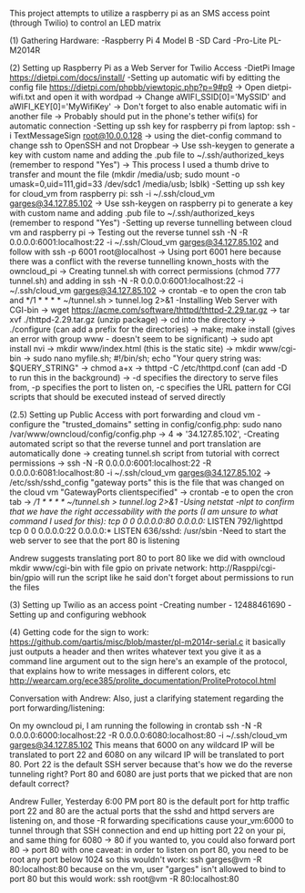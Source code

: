 This project attempts to utilize a raspberry pi as an SMS access point (through Twilio) to control an LED matrix

(1) Gathering Hardware:
-Raspberry Pi 4 Model B
-SD Card
-Pro-Lite PL-M2014R

(2) Setting up Raspberry Pi as a Web Server for Twilio Access
-DietPi Image https://dietpi.com/docs/install/
-Setting up automatic wifi by editting the config file https://dietpi.com/phpbb/viewtopic.php?p=9#p9
  -> Open dietpi-wifi.txt and open it with wordpad
  -> Change aWIFI_SSID[0]='MySSID' and aWIFI_KEY[0]='MyWifiKey'
  -> Don't forget to also enable automatic wifi in another file
  -> Probably should put in the phone's tether wifi(s) for automatic connection
-Setting up ssh key for raspberry pi from laptop: ssh -i TextMessageSign root@10.0.0.128
  -> using the diet-config command to change ssh to OpenSSH and not Dropbear
  -> Use ssh-keygen to generate a key with custom name and adding the .pub file to ~/.ssh/authorized_keys (remember to respond "Yes")
  -> This process I used a thumb drive to transfer and mount the file (mkdir /media/usb; sudo mount -o umask=0,uid=111,gid=33 /dev/sdc1 /media/usb; lsblk)
-Setting up ssh key for cloud_vm from raspberry pi: ssh -i ~/.ssh/cloud_vm garges@34.127.85.102
  -> Use ssh-keygen on raspberry pi to generate a key with custom name and adding .pub file to ~/.ssh/authorized_keys (remember to respond "Yes")
-Setting up reverse tunnelling between cloud vm and raspberry pi
  -> Testing out the reverse tunnel ssh -N -R 0.0.0.0:6001:localhost:22 -i ~/.ssh/Cloud_vm garges@34.127.85.102 and follow with ssh -p 6001 root@localhost
  -> Using port 6001 here because there was a conflict with the reverse tunnelling known_hosts with the owncloud_pi 
  -> Creating tunnel.sh with correct permissions (chmod 777 tunnel.sh) and adding in ssh -N -R 0.0.0.0:6001:localhost:22 -i ~/.ssh/cloud_vm garges@34.127.85.102
  -> crontab -e to open the cron tab and */1 * * * * ~/tunnel.sh > tunnel.log 2>&1
-Installing Web Server with CGI-bin
  -> wget https://acme.com/software/thttpd/thttpd-2.29.tar.gz
  -> tar xvf ./thttpd-2.29.tar.gz (unzip package)
  -> cd into the directory
  -> ./configure (can add a prefix for the directories)
  -> make; make install (gives an error with group www - doesn't seem to be significant)
  -> sudo apt install nvi
  -> mkdir www/index.html (this is the static site)
  -> mkdir www/cgi-bin
  -> sudo nano myfile.sh; #!/bin/sh; echo "Your query string was: $QUERY_STRING"
  -> chmod a+x
  -> thttpd -C /etc/thttpd.conf (can add -D to run this in the background)
  -> -d specifies the directory to serve files from, -p specifies the port to listen on, -c specifies the URL pattern for CGI scripts that should be executed instead of served directly


(2.5) Setting up Public Access with port forwarding and cloud vm 
-configure the "trusted_domains" setting in config/config.php: sudo nano /var/www/owncloud/config/config.php
  -> 4 => '34.127.85.102', 
-Creating automated script so that the reverse tunnel and port translation are automatically done
  -> creating tunnel.sh script from tutorial with correct permissions
  -> ssh -N -R 0.0.0.0:6001:localhost:22 -R 0.0.0.0:6081:localhost:80 -i ~/.ssh/cloud_vm garges@34.127.85.102
  -> /etc/ssh/sshd_config "gateway ports" this is the file that was changed on the cloud vm "GatewayPorts clientspecified"
  -> crontab -e to open the cron tab
  -> */1 * * * * ~/tunnel.sh > tunnel.log 2>&1
-Using netstat -nlpt to confirm that we have the right accessability with the ports (I am unsure to what command I used for this):
tcp        0      0 0.0.0.0:80              0.0.0.0:*               LISTEN      792/lighttpd        
tcp        0      0 0.0.0.0:22              0.0.0.0:*               LISTEN      636/sshd: /usr/sbin 
-Need to start the web server to see that the port 80 is listening

Andrew suggests translating port 80 to port 80 like we did with owncloud
mkdir www/cgi-bin with file gpio
on private network: http://Rasppi/cgi-bin/gpio will run the script like he said
don't forget about permissions to run the files 


(3) Setting up Twilio as an access point 
-Creating number - 12488461690
-Setting up and configuring webhook

(4) Getting code for the sign to work:
https://github.com/qartis/misc/blob/master/pl-m2014r-serial.c
it basically just outputs a header and then writes whatever text you give it as a command line argument out to the sign
here's an example of the protocol, that explains how to write messages in different colors, etc
http://wearcam.org/ece385/prolite_documentation/ProliteProtocol.html


Conversation with Andrew:
Also, just a clarifying statement regarding the port forwarding/listening: 

On my owncloud pi, I am running the following in crontab 
ssh -N -R 0.0.0.0:6000:localhost:22 -R 0.0.0.0:6080:localhost:80 -i ~/.ssh/cloud_vm garges@34.127.85.102
This means that 6000 on any wildcard IP will be translated to port 22 and 6080 on any wilcard IP will be translated to port 80.
Port 22 is the default SSH server because that's how we do the reverse tunneling right? Port 80 and 6080 are just ports that we picked that are non default correct?

Andrew Fuller, Yesterday 6:00 PM
port 80 is the default port for http traffic
port 22 and 80 are the actual ports that the sshd and httpd servers are listening on,
and those -R forwarding specifications cause your_vm:6000 to tunnel through that SSH connection and end up hitting port 22 on your pi,
and same thing for 6080 -> 80
if you wanted to, you could also forward port 80 -> port 80
with one caveat: in order to listen on port 80, you need to be root
any port below 1024
so this wouldn't work:
ssh garges@vm -R 80:localhost:80
because on the vm, user "garges" isn't allowed to bind to port 80
but this would work:
ssh root@vm -R 80:localhost:80



